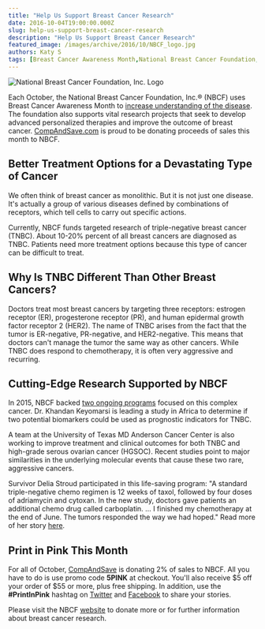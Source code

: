 ```yaml
---
title: "Help Us Support Breast Cancer Research"
date: 2016-10-04T19:00:00.000Z
slug: help-us-support-breast-cancer-research
description: "Help Us Support Breast Cancer Research"
featured_image: /images/archive/2016/10/NBCF_logo.jpg
authors: Katy S
tags: [Breast Cancer Awareness Month,National Breast Cancer Foundation,Research]
---
```


![National Breast Cancer Foundation, Inc. Logo](/blog/images/NBCF-logo.jpg "Breast Cancer Awareness")

Each October, the National Breast Cancer Foundation, Inc.® (NBCF) uses Breast Cancer Awareness Month to [increase understanding of the disease](https://www.nationalbreastcancer.org/breast-cancer-awareness-month/). The foundation also supports vital research projects that seek to develop advanced personalized therapies and improve the outcome of breast cancer. [CompAndSave.com](https://www.compandsave.com) is proud to be donating proceeds of sales this month to NBCF. 

## Better Treatment Options for a Devastating Type of Cancer 

We often think of breast cancer as monolithic. But it is not just one disease. It's actually a group of various diseases defined by combinations of receptors, which tell cells to carry out specific actions. 

Currently, NBCF funds targeted research of triple-negative breast cancer (TNBC). About 10-20% percent of all breast cancers are diagnosed as TNBC. Patients need more treatment options because this type of cancer can be difficult to treat. 

## Why Is TNBC Different Than Other Breast Cancers? 

Doctors treat most breast cancers by targeting three receptors: estrogen receptor (ER), progesterone receptor (PR), and human epidermal growth factor receptor 2 (HER2). The name of TNBC arises from the fact that the tumor is ER-negative, PR-negative, and HER2-negative. This means that doctors can't manage the tumor the same way as other cancers. While TNBC does respond to chemotherapy, it is often very aggressive and recurring. 

##  Cutting-Edge Research Supported by NBCF 

In 2015, NBCF backed [two ongoing programs](https://www.nationalbreastcancer.org/nbcf-programs/breast-cancer-research) focused on this complex cancer. Dr. Khandan Keyomarsi is leading a study in Africa to determine if two potential biomarkers could be used as prognostic indicators for TNBC. 

A team at the University of Texas MD Anderson Cancer Center is also working to improve treatment and clinical outcomes for both TNBC and high-grade serous ovarian cancer (HGSOC). Recent studies point to major similarities in the underlying molecular events that cause these two rare, aggressive cancers. 

Survivor Delia Stroud participated in this life-saving program: "A standard triple-negative chemo regimen is 12 weeks of taxol, followed by four doses of adriamycin and cytoxan. In the new study, doctors gave patients an additional chemo drug called carboplatin. … I finished my chemotherapy at the end of June. The tumors responded the way we had hoped." Read more of her story [here](https://www.mdanderson.org/cancerwise/finding-hope-after-triple-negative-breast-cancer.h00-158986656.html). 

##  Print in Pink This Month 

For all of October, [CompAndSave](https://www.compandsave.com) is donating 2% of sales to NBCF. All you have to do is use promo code **5PINK** at checkout. You'll also receive $5 off your order of $55 or more, plus free shipping. In addition, use the **#PrintInPink** hashtag on [Twitter](https://twitter.com/compandsave) and [Facebook](https://www.facebook.com/compandsave.ink/) to share your stories. 

Please visit the NBCF [website](https://www.nationalbreastcancer.org/) to donate more or for further information about breast cancer research. 